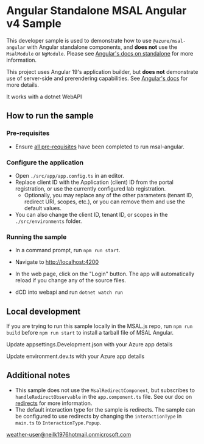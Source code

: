 # Angular Standalone MSAL Angular v4 Sample

This developer sample is used to demonstrate how to use `@azure/msal-angular` with Angular standalone components, and **does not** use the `MsalModule` or `NgModule`. Please see [Angular's docs on standalone](https://angular.io/guide/standalone-components) for more information.

This project uses Angular 19's application builder, but **does not** demonstrate use of server-side and prerendering capabilities. See [Angular's docs](https://angular.io/guide/esbuild) for more details.

It works with a dotnet WebAPI

## How to run the sample

### Pre-requisites

- Ensure [all pre-requisites](https://github.com/AzureAD/microsoft-authentication-library-for-js/blob/dev/lib/msal-angular/README.md) have been completed to run msal-angular.

### Configure the application

- Open `./src/app/app.config.ts` in an editor.
- Replace client ID with the Application (client) ID from the portal registration, or use the currently configured lab registration.
  - Optionally, you may replace any of the other parameters (tenant ID, redirect URI, scopes, etc.), or you can remove them and use the default values.
- You can also change the client ID, tenant ID, or scopes in the `./src/environments` folder.

### Running the sample

- In a command prompt, run `npm run start`.
- Navigate to [http://localhost:4200](http://localhost:4200)
- In the web page, click on the "Login" button. The app will automatically reload if you change any of the source files.

- dCD into webapi and run `dotnet watch run`

## Local development

If you are trying to run this sample locally in the MSAL.js repo, run `npm run build` before `npm run start` to install a tarball file of MSAL Angular.

Update appsettings.Development.json with your Azure app details

Update environment.dev.ts with your Azure app details

## Additional notes

- This sample does not use the `MsalRedirectComponent`, but subscribes to `handleRedirectObservable` in the `app.component.ts` file. See our doc on [redirects](https://github.com/AzureAD/microsoft-authentication-library-for-js/blob/dev/lib/msal-angular/docs/redirects.md) for more information.
- The default interaction type for the sample is redirects. The sample can be configured to use redirects by changing the `interactionType` in `main.ts` to `InteractionType.Popup`.


weather-user@neilk1976hotmail.onmicrosoft.com